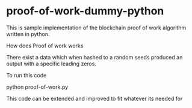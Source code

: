 # proof-of-work-dummy-python

This is sample implementation of the blockchain proof of work algorithm written in python.

How does Proof of work works

There exist a data which when hashed to a random seeds produced an output with a specific leading zeros.

To run this code

python proof-of-work.py

This code can be extended and improved to fit whatever its needed for
